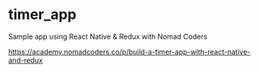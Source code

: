# timer_app
Sample app using React Native &amp; Redux with Nomad Coders

https://academy.nomadcoders.co/p/build-a-timer-app-with-react-native-and-redux
